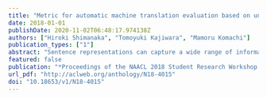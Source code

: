 ```yaml
---
title: "Metric for automatic machine translation evaluation based on universal sentence representations"
date: 2018-01-01
publishDate: 2020-11-02T06:48:17.974138Z
authors: ["Hiroki Shimanaka", "Tomoyuki Kajiwara", "Mamoru Komachi"]
publication_types: ["1"]
abstract: "Sentence representations can capture a wide range of information that cannot be captured by local features based on character or word N-grams. This paper examines the usefulness of universal sentence representations for evaluating the quality of machine translation. Al-though it is difficult to train sentence representations using small-scale translation datasets with manual evaluation, sentence representations trained from large-scale data in other tasks can improve the automatic evaluation of machine translation. Experimental results of the WMT-2016 dataset show that the proposed method achieves state-of-the-art performance with sentence representation features only."
featured: false
publication: "*Proceedings of the NAACL 2018 Student Research Workshop (NAACL 2018 SRW)*"
url_pdf: "http://aclweb.org/anthology/N18-4015"
doi: "10.18653/v1/N18-4015"
---
```


